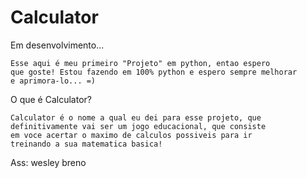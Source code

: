 # Calculator
Em desenvolvimento...

    Esse aqui é meu primeiro "Projeto" em python, entao espero
    que goste! Estou fazendo em 100% python e espero sempre melhorar
    e aprimora-lo... =)


O que é Calculator?

    Calculator é o nome a qual eu dei para esse projeto, que
    definitivamente vai ser um jogo educacional, que consiste
    em voce acertar o maximo de calculos possiveis para ir
    treinando a sua matematica basica!


Ass: wesley breno
